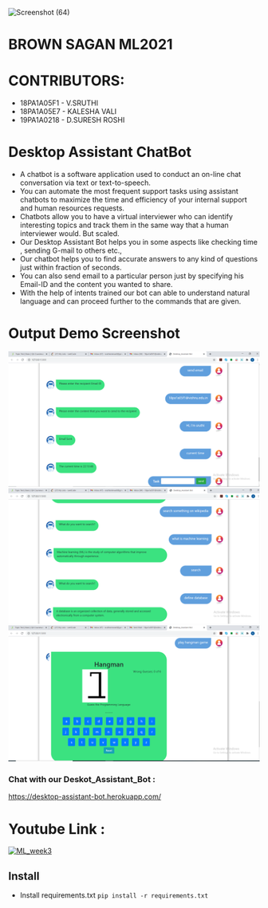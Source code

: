 ![Screenshot (64)](https://user-images.githubusercontent.com/61200479/98463291-2b6eba80-21e0-11eb-8e32-330e0a5070e5.png)

# BROWN SAGAN ML2021

# CONTRIBUTORS:
- 18PA1A05F1 - V.SRUTHI
- 18PA1A05E7 - KALESHA VALI
- 19PA1A0218 - D.SURESH ROSHI


# Desktop Assistant ChatBot

- A chatbot is a software application used to conduct an on-line chat conversation via text or text-to-speech.
- You can automate the most frequent support tasks using assistant chatbots to maximize the time and efficiency of your internal support and human resources requests.
- Chatbots allow you to have a virtual interviewer who can identify interesting topics and track them in the same way that a human interviewer would. But scaled.
- Our Desktop Assistant Bot helps you in some aspects like checking time , sending G-mail to others etc.,
- Our chatbot helps you to find accurate answers to any kind of questions just within fraction of seconds.
- You can also send email to a particular person just by specifying his Email-ID and the content you wanted to share.
- With the help of intents trained our bot can able to understand natural language and can proceed further to the commands that are given.

# Output Demo Screenshot
![Screenshot 1](https://raw.githubusercontent.com/SureshRoshi/Desktop-Assistant-Bot/main/level9-1.PNG)
![Screenshot 1](https://raw.githubusercontent.com/SureshRoshi/Desktop-Assistant-Bot/main/level9-2.PNG)
![Screenshot 1](https://raw.githubusercontent.com/SureshRoshi/Desktop-Assistant-Bot/main/level9-3.PNG)


### Chat with our Deskot_Assistant_Bot :
https://desktop-assistant-bot.herokuapp.com/


# Youtube Link :
[![ML_week3](https://img.youtube.com/vi/Eulpk4VeP_k/0.jpg)](https://www.youtube.com/watch?v=Eulpk4VeP_k)



## Install

- Install requirements.txt ` pip install -r requirements.txt `
 
